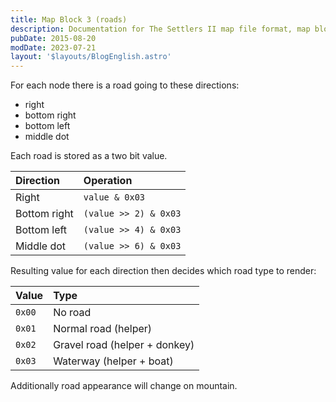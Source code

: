 ```yaml
---
title: Map Block 3 (roads)
description: Documentation for The Settlers II map file format, map block 3.
pubDate: 2015-08-20
modDate: 2023-07-21
layout: '$layouts/BlogEnglish.astro'
---
```


For each node there is a road going to these directions:

-   right
-   bottom right
-   bottom left
-   middle dot

Each road is stored as a two bit value.

| Direction    | Operation             |
| :----------- | :-------------------- |
| Right        | `value & 0x03`        |
| Bottom right | `(value >> 2) & 0x03` |
| Bottom left  | `(value >> 4) & 0x03` |
| Middle dot   | `(value >> 6) & 0x03` |

Resulting value for each direction then decides which road type to render:

| Value  | Type                          |
| :----- | :---------------------------- |
| `0x00` | No road                       |
| `0x01` | Normal road (helper)          |
| `0x02` | Gravel road (helper + donkey) |
| `0x03` | Waterway (helper + boat)      |

Additionally road appearance will change on mountain.
